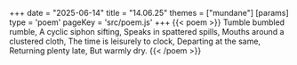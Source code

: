 +++
date = "2025-06-14"
title = "14.06.25"
themes = ["mundane"]
[params]
  type = 'poem'
  pageKey = 'src/poem.js'
+++
{{< poem >}}
Tumble bumbled rumble,
A cyclic siphon sifting,
Speaks in spattered spills,
Mouths around a clustered cloth,
The time is leisurely to clock,
Departing at the same,
Returning plenty late,
But warmly dry.
{{< /poem >}}